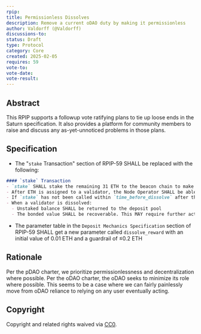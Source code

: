 ```yaml
---
rpip:
title: Permissionless Dissolves
description: Remove a current oDAO duty by making it permissionless
author: Valdorff (@Valdorff)
discussions-to: 
status: Draft
type: Protocol
category: Core
created: 2025-02-05
requires: 59
vote-to:
vote-date:
vote-result:
---
```


## Abstract
This RPIP supports a followup vote ratifying plans to tie up loose ends in the Saturn specification. It also provides a platform for community members to raise and discuss any as-yet-unnoticed problems in those plans.

## Specification
- The "`stake` Transaction" section of RPIP-59 SHALL be replaced with the following:
```md
#### `stake` Transaction
- `stake` SHALL stake the remaining 31 ETH to the beacon chain to make a complete validator
- After ETH is assigned to a validator, the Node Operator SHALL be able to call a function to dissolve that validator
- If `stake` has not been called within `time_before_dissolve` after the ETH was assigned to a validator, any user SHALL be able to call a function to dissolve that validator. The user calling this function SHALL receive `dissolve_reward`.
- When a validator is dissolved:
  - Unstaked balance SHALL be returned to the deposit pool
  - The bonded value SHALL be recoverable. This MAY require further action from the node operator. This MAY temporarily require additional ETH from the node operator.
```
- The parameter table in the `Deposit Mechanics Specification` section of RPIP-59 SHALL get a new parameter called `dissolve_reward` with an initial value of 0.01 ETH and a guardrail of ≤0.2 ETH

## Rationale
Per the pDAO charter, we prioritize permissionlessness and decentralization where possible. Per the oDAO charter, the oDAO seeks to minimize its role where possible. This seems to be a case where we can fairly painlessly move from oDAO reliance to relying on any user eventually acting.

## Copyright
Copyright and related rights waived via [CC0](https://creativecommons.org/publicdomain/zero/1.0/).